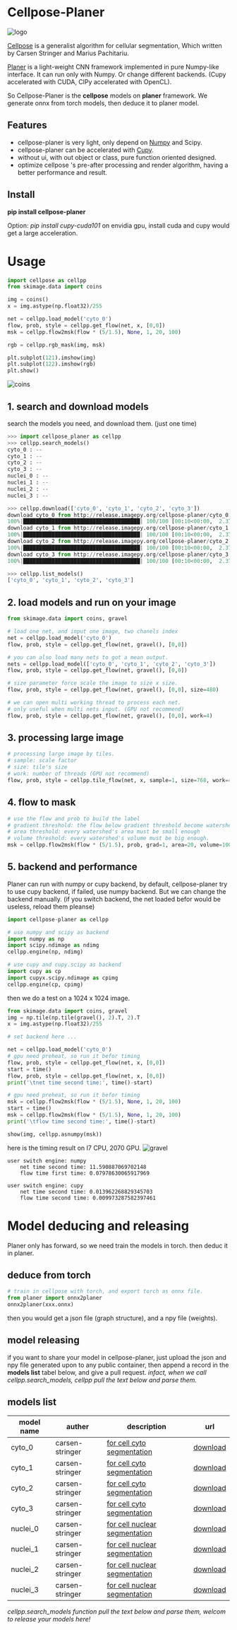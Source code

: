 # Cellpose-Planer
![logo](https://user-images.githubusercontent.com/24822467/110975224-5135d880-8314-11eb-9356-69c7a3611cde.png)

[Cellpose](https://github.com/MouseLand/cellpose) is a generalist algorithm for cellular segmentation, Which written by Carsen Stringer and Marius Pachitariu.

[Planer](https://github.com/Image-Py/planer) is a light-weight CNN framework implemented in pure Numpy-like interface. It can run only with Numpy. Or change different backends. (Cupy accelerated with CUDA, ClPy accelerated with OpenCL).

So Cellpose-Planer is the **cellpose** models on **planer** framework. We generate onnx from torch models, then deduce it to planer model.

## Features
* cellpose-planer is very light, only depend on [Numpy](https://github.com/numpy/numpy) and Scipy.
* cellpose-planer can be accelerated with [Cupy](https://github.com/cupy/cupy).
* without ui, with out object or class, pure function oriented designed.
* optimize cellpose 's pre-after processing and render algorithm, having a better performance and result.

## Install
**pip install cellpose-planer**

Option: *pip install cupy-cuda101* on envidia gpu, install cuda and cupy would get a large acceleration.

# Usage
```python
import cellpose as cellpp
from skimage.data import coins

img = coins()
x = img.astype(np.float32)/255

net = cellpp.load_model('cyto_0')
flow, prob, style = cellpp.get_flow(net, x, [0,0])
msk = cellpp.flow2msk(flow * (5/1.5), None, 1, 20, 100)

rgb = cellpp.rgb_mask(img, msk)

plt.subplot(121).imshow(img)
plt.subplot(122).imshow(rgb)
plt.show()
```
![coins](https://user-images.githubusercontent.com/24822467/110975016-1338b480-8314-11eb-84e4-4152e688d577.png)

## 1. search and download models
search the models you need, and download them. (just one time)
```python
>>> import cellpose_planer as cellpp
>>> cellpp.search_models()
cyto_0 : --
cyto_1 : --
cyto_2 : --
cyto_3 : --
nuclei_0 : --
nuclei_1 : --
nuclei_2 : --
nuclei_3 : --

>>> cellpp.download(['cyto_0', 'cyto_1', 'cyto_2', 'cyto_3'])
download cyto_0 from http://release.imagepy.org/cellpose-planer/cyto_0.npy
100%|█████████████████████████████████████| 100/100 [00:10<00:00,  2.37it/s]
download cyto_1 from http://release.imagepy.org/cellpose-planer/cyto_1.npy
100%|█████████████████████████████████████| 100/100 [00:10<00:00,  2.37it/s]
download cyto_2 from http://release.imagepy.org/cellpose-planer/cyto_2.npy
100%|█████████████████████████████████████| 100/100 [00:10<00:00,  2.37it/s]
download cyto_3 from http://release.imagepy.org/cellpose-planer/cyto_3.npy
100%|█████████████████████████████████████| 100/100 [00:10<00:00,  2.37it/s]

>>> cellpp.list_models()
['cyto_0', 'cyto_1', 'cyto_2', 'cyto_3']
```

## 2. load models and run on your image
```python
from skimage.data import coins, gravel

# load one net, and input one image, two chanels index
net = cellpp.load_model('cyto_0')
flow, prob, style = cellpp.get_flow(net, gravel(), [0,0])

# you can also load many nets to got a mean output.
nets = cellpp.load_model(['cyto_0', 'cyto_1', 'cyto_2', 'cyto_3'])
flow, prob, style = cellpp.get_flow(net, gravel(), [0,0])

# size parameter force scale the image to size x size.
flow, prob, style = cellpp.get_flow(net, gravel(), [0,0], size=480)

# we can open multi working thread to process each net.
# only useful when multi nets input. (GPU not recommend)
flow, prob, style = cellpp.get_flow(net, gravel(), [0,0], work=4)
```

## 3. processing large image
```python
# processing large image by tiles.
# sample: scale factor
# size: tile's size
# work: number of threads (GPU not recommend)
flow, prob, style = cellpp.tile_flow(net, x, sample=1, size=768, work=4)
```

## 4. flow to mask
```python
# use the flow and prob to build the label
# gradient threshold: the flow below gradient threshold become watershed.
# area threshold: every watershed's area must be small enough
# volume threshold: every watershed's volume must be big enough.
msk = cellpp.flow2msk(flow * (5/1.5), prob, grad=1, area=20, volume=100)
```

## 5. backend and performance
Planer can run with numpy or cupy backend, by default, cellpose-planer try to use cupy backend, if failed, use numpy backend. But we can change the backend manually. (if you switch backend, the net loaded befor would be useless, reload them pleanse)
```python
import cellpose-planer as cellpp

# use numpy and scipy as backend
import numpy as np
import scipy.ndimage as ndimg
cellpp.engine(np, ndimg)

# use cupy and cupy.scipy as backend
import cupy as cp
import cupyx.scipy.ndimage as cpimg
cellpp.engine(cp, cpimg)
```

then we do a test on a 1024 x 1024 image.
```python
from skimage.data import coins, gravel
img = np.tile(np.tile(gravel(), 2).T, 2).T
x = img.astype(np.float32)/255

# set backend here ...

net = cellpp.load_model('cyto_0')
# gpu need preheat, so run it befor timing
flow, prob, style = cellpp.get_flow(net, x, [0,0])
start = time()
flow, prob, style = cellpp.get_flow(net, x, [0,0])
print('\tnet time second time:', time()-start)

# gpu need preheat, so run it befor timing
msk = cellpp.flow2msk(flow * (5/1.5), None, 1, 20, 100)
start = time()
msk = cellpp.flow2msk(flow * (5/1.5), None, 1, 20, 100)
print('\tflow time second time:', time()-start)

show(img, cellpp.asnumpy(msk))
```
here is the timing result on I7 CPU, 2070 GPU.
![gravel](https://user-images.githubusercontent.com/24822467/110979607-ac1dfe80-8319-11eb-97d2-6d97f668ebfa.png)
```
user switch engine: numpy
    net time second time: 11.590887069702148
    flow time first time: 0.07978630065917969

user switch engine: cupy
	net time second time: 0.013962268829345703
	flow time second time: 0.009973287582397461
```

# Model deducing and releasing
Planer only has forward, so we need train the models in torch. then deduc it in planer.

## deduce from torch
```python
# train in cellpose with torch, and export torch as onnx file.
from planer import onnx2planer
onnx2planer(xxx.onnx)
```
then you would get a json file (graph structure), and a npy file (weights).

## model releasing
if you want to share your model in cellpose-planer, just upload the json and npy file generated upon to any public container, then append a record in the **models list** tabel below, and give a pull request.
*infact, when we call cellpp.search_models, cellpp pull the text below and parse them.*

## models list
| model name | auther | description | url |
| --- | --- | --- | --- |
| cyto_0  | carsen-stringer | [for cell cyto segmentation](http://www.cellpose.org/) | [download](http://release.imagepy.org/cellpose-planer/cyto_0.npy) |
| cyto_1  | carsen-stringer | [for cell cyto segmentation](http://www.cellpose.org/) | [download](http://release.imagepy.org/cellpose-planer/cyto_1.npy) |
| cyto_2  | carsen-stringer | [for cell cyto segmentation](http://www.cellpose.org/) | [download](http://release.imagepy.org/cellpose-planer/cyto_2.npy) |
| cyto_3  | carsen-stringer | [for cell cyto segmentation](http://www.cellpose.org/) | [download](http://release.imagepy.org/cellpose-planer/cyto_3.npy) |
| nuclei_0  | carsen-stringer | [for cell nuclear segmentation](http://www.cellpose.org/) | [download](http://release.imagepy.org/cellpose-planer/nuclei_0.npy) |
| nuclei_1  | carsen-stringer | [for cell nuclear segmentation](http://www.cellpose.org/) | [download](http://release.imagepy.org/cellpose-planer/nuclei_1.npy) |
| nuclei_2  | carsen-stringer | [for cell nuclear segmentation](http://www.cellpose.org/) | [download](http://release.imagepy.org/cellpose-planer/nuclei_2.npy) |
| nuclei_3  | carsen-stringer | [for cell nuclear segmentation](http://www.cellpose.org/) | [download](http://release.imagepy.org/cellpose-planer/nuclei_3.npy) |

 *cellpp.search_models function pull the text below and parse them, welcom to release your models here!*